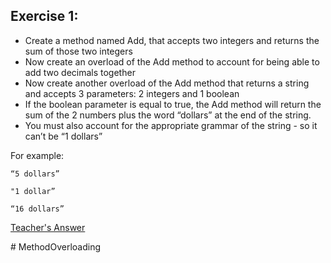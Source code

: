 ## Exercise 1:

+ Create a method named Add, that accepts two integers and returns the sum of those two integers
+ Now create an overload of the Add method to account for being able to add two decimals together
+ Now create another overload of the Add method that returns a string and accepts 3 parameters: 2 integers and 1 boolean
+ If the boolean parameter is equal to true, the Add method will return the sum of the 2 numbers plus the word “dollars” at the end of the string.
+ You must also account for the appropriate grammar of the string - so it can’t be “1 dollars”

For example:
```
“5 dollars”

"1 dollar”

“16 dollars”
```

[Teacher's Answer](https://drive.google.com/file/d/1eXswxCDzGSArtbqcSoVeB9Tnl-NMzhqz/view)

#   M e t h o d O v e r l o a d i n g  
 